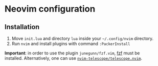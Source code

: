 # Neovim configuration

## Installation

1) Move `init.lua` and directory `lua` inside your `~/.config/nvim` directory.
2) Run `nvim` and install plugins with command `:PackerInstall`

**Important**: in order to use the plugin `junegunn/fzf.vim`, [fzf](https://github.com/junegunn/fzf) must be installed. Alternatively, one can use [`nvim-telescope/telescope.nvim`](https://github.com/nvim-telescope/telescope.nvim).
